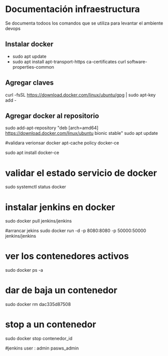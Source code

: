 # Documentación  infraestructura
Se documenta todoos los comandos que se utiliza para  levantar el ambiente devops

## Instalar docker
- sudo apt update
- sudo apt install apt-transport-https ca-certificates curl software-properties-common

## Agregar claves
curl -fsSL https://download.docker.com/linux/ubuntu/gpg | sudo apt-key add -

## Agregar docker al repositorio
sudo add-apt-repository "deb [arch=amd64] https://download.docker.com/linux/ubuntu bionic stable"
sudo apt update

#validara verionsar docker
apt-cache policy docker-ce

sudo apt install docker-ce

# validar el  estado servicio de docker
sudo systemctl status docker

# instalar jenkins en docker
sudo docker pull jenkins/jenkins

#arrancar jekins
sudo docker run -d -p 8080:8080 -p 50000:50000 jenkins/jenkins
# ver los  contenedores activos
sudo docker ps -a
# dar de baja un contenedor
sudo docker rm dac335d87508
# stop a un contenedor 
sudo docker stop contenedor_id

#jenkins user : admin  pasws_admin